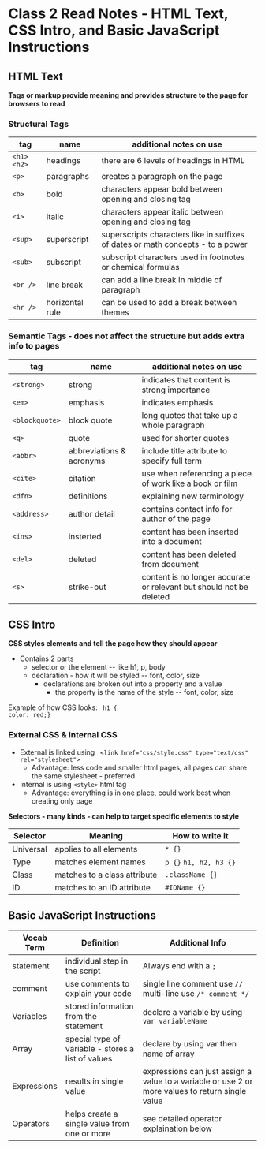 # Class 2 Read Notes - HTML Text, CSS Intro, and Basic JavaScript Instructions

## HTML Text

**Tags or markup provide meaning and provides structure to the page for browsers to read** 

### Structural Tags 
|**tag** | **name** | **additional notes on use** |
|-------------------|-----------------------|---------------|
| `<h1>` `<h2>` | headings | there are 6 levels of headings in HTML |
| `<p>` | paragraphs | creates a paragraph on the page |
| `<b>` | bold | characters appear bold between opening and closing tag |
| `<i>` | italic| characters appear italic between opening and closing tag |
| `<sup>` | superscript | superscripts characters like in suffixes of dates or math concepts - to a power| 
| `<sub>` | subscript| subscript characters used in footnotes or chemical formulas | 
| `<br />` | line break | can add a line break in middle of paragraph |
| `<hr />` | horizontal rule | can be used to add a break between themes |


### Semantic Tags - does not affect the structure but adds extra info to pages
|**tag** | **name** | **additional notes on use** |
|-------------------|-----------------------|---------------|
| `<strong>` | strong | indicates that content is strong importance |
| `<em>` | emphasis | indicates emphasis |
| `<blockquote>` | block quote | long quotes that take up a whole paragraph |
| `<q>` | quote | used for shorter quotes |
| `<abbr>` | abbreviations & acronyms | include title attribute to specify full term| 
| `<cite>` | citation | use when referencing a piece of work like a book or film | 
| `<dfn>` | definitions | explaining new terminology |
| `<address>` | author detail | contains contact info for author of the page |
| `<ins>` | insterted | content has been inserted into a document |
| `<del>` | deleted | content has been deleted from document |
| `<s>` | strike-out | content is no longer accurate or relevant but should not be deleted |


## CSS Intro

**CSS styles elements and tell the page how they should appear**

- Contains 2 parts
   - selector or the element -- like h1, p, body
   - declaration - how it will be styled -- font, color, size
     - declarations are broken out into a property and a value
        - the property is the name of the style -- font, color, size

Example of how CSS looks:
``` h1 {```   
            ```color: red;}```    

### External CSS & Internal CSS
 - External is linked using ``` <link href="css/style.css" type="text/css" rel="stylesheet">```
    - Advantage: less code and smaller html pages, all pages can share the same stylesheet - preferred
 - Internal is using ``` <style> ``` html tag 
    - Advantage: everything is in one place, could work best when creating only page 


**Selectors - many kinds - can help to target specific elements to style**

|**Selector** | **Meaning** | **How to write it** |
|-------------------|-----------------------|---------------|
| Universal | applies to all elements | `* {}` |
| Type | matches element names | `p {}` `h1, h2, h3 {}` |
| Class | matches to a class attribute | `.className {}` |
| ID | matches to an ID attribute | `#IDName {}` |


## Basic JavaScript Instructions

|**Vocab Term** | **Definition** | **Additional Info** |
|-------------------|-----------------------|---------------|
| statement | individual step in the script | Always end with a `;` |
| comment | use comments to explain your code | single line comment use `//` multi-line use `/* comment */` |
| Variables | stored information from the statement | declare a variable by using ` var variableName` |
| Array | special type of variable - stores a list of values | declare by using var then name of array |
| Expressions | results in single value | expressions can just assign a value to a variable  or use 2 or more values to return single value |
| Operators | helps create a single value from one or more | see detailed operator explaination below |